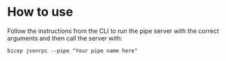 ﻿# How to use

Follow the instructions from the CLI to run the pipe server with the correct arguments and then call the server with:

```
bicep jsonrpc --pipe "Your pipe name here"
```